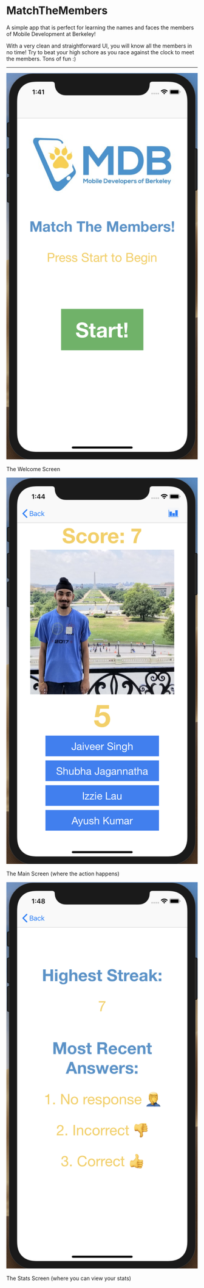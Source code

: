 # MatchTheMembers

A simple app that is perfect for learning the names and faces the members of Mobile Development at Berkeley!

With a very clean and straightforward UI, you will know all the members in no time! Try to beat your high schore as you race against the clock to meet the members. Tons of fun :)

--------------------------------------------------------------------------

![Screenshot](screenshots/welcomescreen.png)

The Welcome Screen

![Screenshot](screenshots/mainscreen.png)

The Main Screen (where the action happens)

![Screenshot](screenshots/statsscreen.png)

The Stats Screen (where you can view your stats)
